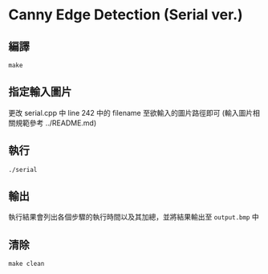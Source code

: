 # Canny Edge Detection (Serial ver.)

## 編譯
`make`

## 指定輸入圖片
更改 serial.cpp 中 line 242 中的 filename 至欲輸入的圖片路徑即可
(輸入圖片相關規範參考 ../README.md)

## 執行
`./serial`

## 輸出
執行結果會列出各個步驟的執行時間以及其加總，並將結果輸出至 `output.bmp` 中

## 清除
`make clean`
